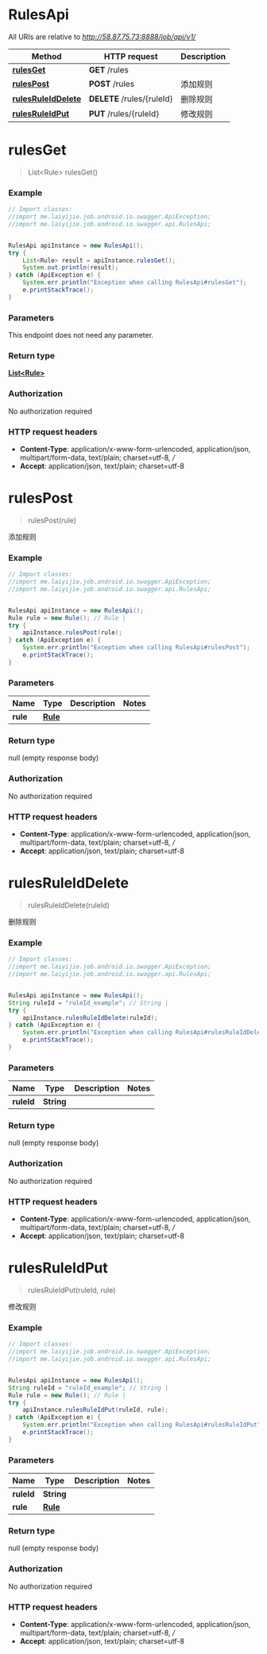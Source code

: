 # RulesApi

All URIs are relative to *http://58.87.75.73:8888/job/api/v1/*

Method | HTTP request | Description
------------- | ------------- | -------------
[**rulesGet**](RulesApi.md#rulesGet) | **GET** /rules | 
[**rulesPost**](RulesApi.md#rulesPost) | **POST** /rules | 添加规则
[**rulesRuleIdDelete**](RulesApi.md#rulesRuleIdDelete) | **DELETE** /rules/{ruleId} | 删除规则
[**rulesRuleIdPut**](RulesApi.md#rulesRuleIdPut) | **PUT** /rules/{ruleId} | 修改规则


<a name="rulesGet"></a>
# **rulesGet**
> List&lt;Rule&gt; rulesGet()



### Example
```java
// Import classes:
//import me.laiyijie.job.android.io.swagger.ApiException;
//import me.laiyijie.job.android.io.swagger.api.RulesApi;


RulesApi apiInstance = new RulesApi();
try {
    List<Rule> result = apiInstance.rulesGet();
    System.out.println(result);
} catch (ApiException e) {
    System.err.println("Exception when calling RulesApi#rulesGet");
    e.printStackTrace();
}
```

### Parameters
This endpoint does not need any parameter.

### Return type

[**List&lt;Rule&gt;**](Rule.md)

### Authorization

No authorization required

### HTTP request headers

 - **Content-Type**: application/x-www-form-urlencoded, application/json, multipart/form-data, text/plain; charset=utf-8, */*
 - **Accept**: application/json, text/plain; charset=utf-8

<a name="rulesPost"></a>
# **rulesPost**
> rulesPost(rule)

添加规则

### Example
```java
// Import classes:
//import me.laiyijie.job.android.io.swagger.ApiException;
//import me.laiyijie.job.android.io.swagger.api.RulesApi;


RulesApi apiInstance = new RulesApi();
Rule rule = new Rule(); // Rule | 
try {
    apiInstance.rulesPost(rule);
} catch (ApiException e) {
    System.err.println("Exception when calling RulesApi#rulesPost");
    e.printStackTrace();
}
```

### Parameters

Name | Type | Description  | Notes
------------- | ------------- | ------------- | -------------
 **rule** | [**Rule**](Rule.md)|  |

### Return type

null (empty response body)

### Authorization

No authorization required

### HTTP request headers

 - **Content-Type**: application/x-www-form-urlencoded, application/json, multipart/form-data, text/plain; charset=utf-8, */*
 - **Accept**: application/json, text/plain; charset=utf-8

<a name="rulesRuleIdDelete"></a>
# **rulesRuleIdDelete**
> rulesRuleIdDelete(ruleId)

删除规则

### Example
```java
// Import classes:
//import me.laiyijie.job.android.io.swagger.ApiException;
//import me.laiyijie.job.android.io.swagger.api.RulesApi;


RulesApi apiInstance = new RulesApi();
String ruleId = "ruleId_example"; // String | 
try {
    apiInstance.rulesRuleIdDelete(ruleId);
} catch (ApiException e) {
    System.err.println("Exception when calling RulesApi#rulesRuleIdDelete");
    e.printStackTrace();
}
```

### Parameters

Name | Type | Description  | Notes
------------- | ------------- | ------------- | -------------
 **ruleId** | **String**|  |

### Return type

null (empty response body)

### Authorization

No authorization required

### HTTP request headers

 - **Content-Type**: application/x-www-form-urlencoded, application/json, multipart/form-data, text/plain; charset=utf-8, */*
 - **Accept**: application/json, text/plain; charset=utf-8

<a name="rulesRuleIdPut"></a>
# **rulesRuleIdPut**
> rulesRuleIdPut(ruleId, rule)

修改规则

### Example
```java
// Import classes:
//import me.laiyijie.job.android.io.swagger.ApiException;
//import me.laiyijie.job.android.io.swagger.api.RulesApi;


RulesApi apiInstance = new RulesApi();
String ruleId = "ruleId_example"; // String | 
Rule rule = new Rule(); // Rule | 
try {
    apiInstance.rulesRuleIdPut(ruleId, rule);
} catch (ApiException e) {
    System.err.println("Exception when calling RulesApi#rulesRuleIdPut");
    e.printStackTrace();
}
```

### Parameters

Name | Type | Description  | Notes
------------- | ------------- | ------------- | -------------
 **ruleId** | **String**|  |
 **rule** | [**Rule**](Rule.md)|  |

### Return type

null (empty response body)

### Authorization

No authorization required

### HTTP request headers

 - **Content-Type**: application/x-www-form-urlencoded, application/json, multipart/form-data, text/plain; charset=utf-8, */*
 - **Accept**: application/json, text/plain; charset=utf-8

